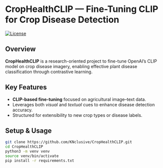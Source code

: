 # CropHealthCLIP — Fine-Tuning CLIP for Crop Disease Detection

[![License](https://img.shields.io/badge/License-MIT-blue.svg)](LICENSE)

## Overview

**CropHealthCLIP** is a research-oriented project to fine-tune OpenAI’s CLIP model on crop disease imagery, enabling effective plant disease classification through contrastive learning.

## Key Features

- **CLIP-based fine-tuning** focused on agricultural image–text data.
- Leverages both *visual* and *textual* cues to enhance disease detection accuracy.
- Structured for extensibility to new crop types or disease labels.

## Setup & Usage

```bash
git clone https://github.com/KNclusive/CropHealthCLIP.git
cd CropHealthCLIP
python3 -m venv venv
source venv/bin/activate
pip install -r requirements.txt
```
